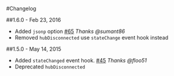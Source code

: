 #Changelog

##1.6.0 - Feb 23, 2016

- Added `jsonp` option [#65](https://github.com/JustMaier/angular-signalr-hub/pull/65) *Thanks @sumant86*
- Removed `hubDisconnected` use `stateChange` event hook instead

##1.5.0 - May 14, 2015

- Added `stateChanged` event hook. [#45](https://github.com/JustMaier/angular-signalr-hub/pull/45) *Thanks @floo51*
- Deprecated `hubDisconnected`